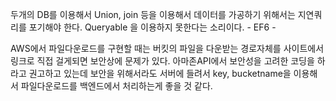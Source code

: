두개의 DB를 이용해서 Union, join 등을 이용해서 데이터를 가공하기 위해서는 지연쿼리를 포기해야 한다. Queryable 을 이용하지 못한다는 소리이다. - EF6 -

AWS에서 파일다운로드를 구현할 때는 버킷의 파일을 다운받는 경로자체를 사이트에서 링크로 직접 걸게되면 보안상에 문제가 있다. 아마존API에서 보안성을 고려한 코딩을 하라고 권고하고 있는데 보안을 위해서라도 서버에 들려서  key, bucketname을 이용해서 파일다운로드를 백엔드에서 처리하는게 좋을 것 같다.